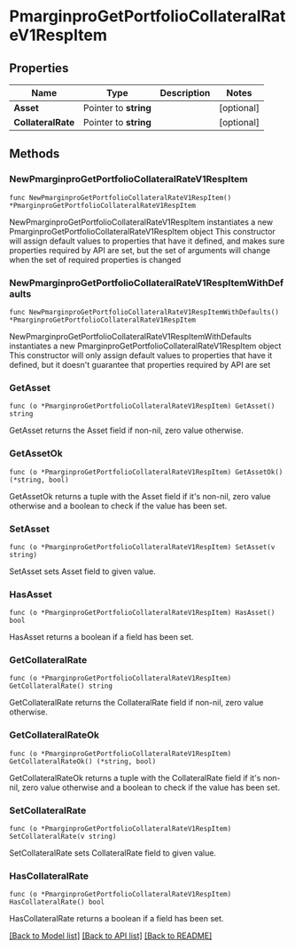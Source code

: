 # PmarginproGetPortfolioCollateralRateV1RespItem

## Properties

Name | Type | Description | Notes
------------ | ------------- | ------------- | -------------
**Asset** | Pointer to **string** |  | [optional] 
**CollateralRate** | Pointer to **string** |  | [optional] 

## Methods

### NewPmarginproGetPortfolioCollateralRateV1RespItem

`func NewPmarginproGetPortfolioCollateralRateV1RespItem() *PmarginproGetPortfolioCollateralRateV1RespItem`

NewPmarginproGetPortfolioCollateralRateV1RespItem instantiates a new PmarginproGetPortfolioCollateralRateV1RespItem object
This constructor will assign default values to properties that have it defined,
and makes sure properties required by API are set, but the set of arguments
will change when the set of required properties is changed

### NewPmarginproGetPortfolioCollateralRateV1RespItemWithDefaults

`func NewPmarginproGetPortfolioCollateralRateV1RespItemWithDefaults() *PmarginproGetPortfolioCollateralRateV1RespItem`

NewPmarginproGetPortfolioCollateralRateV1RespItemWithDefaults instantiates a new PmarginproGetPortfolioCollateralRateV1RespItem object
This constructor will only assign default values to properties that have it defined,
but it doesn't guarantee that properties required by API are set

### GetAsset

`func (o *PmarginproGetPortfolioCollateralRateV1RespItem) GetAsset() string`

GetAsset returns the Asset field if non-nil, zero value otherwise.

### GetAssetOk

`func (o *PmarginproGetPortfolioCollateralRateV1RespItem) GetAssetOk() (*string, bool)`

GetAssetOk returns a tuple with the Asset field if it's non-nil, zero value otherwise
and a boolean to check if the value has been set.

### SetAsset

`func (o *PmarginproGetPortfolioCollateralRateV1RespItem) SetAsset(v string)`

SetAsset sets Asset field to given value.

### HasAsset

`func (o *PmarginproGetPortfolioCollateralRateV1RespItem) HasAsset() bool`

HasAsset returns a boolean if a field has been set.

### GetCollateralRate

`func (o *PmarginproGetPortfolioCollateralRateV1RespItem) GetCollateralRate() string`

GetCollateralRate returns the CollateralRate field if non-nil, zero value otherwise.

### GetCollateralRateOk

`func (o *PmarginproGetPortfolioCollateralRateV1RespItem) GetCollateralRateOk() (*string, bool)`

GetCollateralRateOk returns a tuple with the CollateralRate field if it's non-nil, zero value otherwise
and a boolean to check if the value has been set.

### SetCollateralRate

`func (o *PmarginproGetPortfolioCollateralRateV1RespItem) SetCollateralRate(v string)`

SetCollateralRate sets CollateralRate field to given value.

### HasCollateralRate

`func (o *PmarginproGetPortfolioCollateralRateV1RespItem) HasCollateralRate() bool`

HasCollateralRate returns a boolean if a field has been set.


[[Back to Model list]](../README.md#documentation-for-models) [[Back to API list]](../README.md#documentation-for-api-endpoints) [[Back to README]](../README.md)


